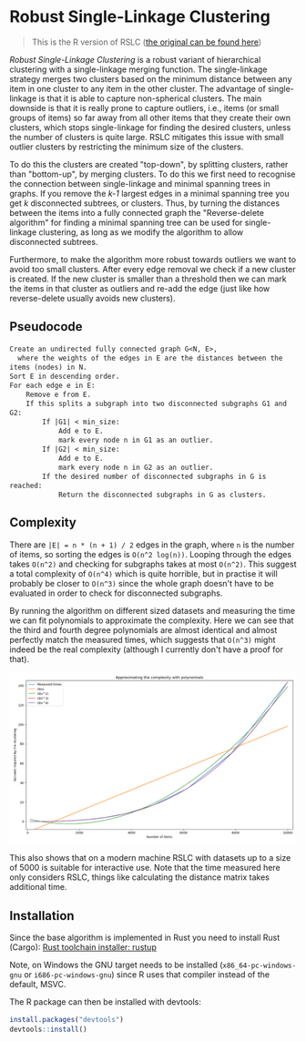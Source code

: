 # Robust Single-Linkage Clustering

> This is the R version of RSLC ([the original can be found here](../../../))

*Robust Single-Linkage Clustering* is a robust variant of hierarchical
clustering with a single-linkage merging function. The single-linkage strategy
merges two clusters based on the minimum distance between any item in one
cluster to any item in the other cluster. The advantage of single-linkage is
that it is able to capture non-spherical clusters. The main downside is that it
is really prone to capture outliers, i.e., items (or small groups of items) so
far away from all other items that they create their own clusters, which stops
single-linkage for finding the desired clusters, unless the number of clusters
is quite large. RSLC mitigates this issue with small outlier clusters by
restricting the minimum size of the clusters.

To do this the clusters are created "top-down", by splitting clusters, rather
than "bottom-up", by merging clusters. To do this we first need to recognise the
connection between single-linkage and minimal spanning trees in graphs. If you
remove the *k-1* largest edges in a minimal spanning tree you get *k*
disconnected subtrees, or clusters. Thus, by turning the distances between the
items into a fully connected graph the "Reverse-delete algorithm" for finding a
minimal spanning tree can be used for single-linkage clustering, as long as we
modify the algorithm to allow disconnected subtrees.

Furthermore, to make the algorithm more robust towards outliers we want to avoid
too small clusters. After every edge removal we check if a new cluster is
created. If the new cluster is smaller than a threshold then we can mark the
items in that cluster as outliers and re-add the edge (just like how
reverse-delete usually avoids new clusters).

## Pseudocode

```{pseudocode}
Create an undirected fully connected graph G<N, E>,
  where the weights of the edges in E are the distances between the items (nodes) in N.
Sort E in descending order.
For each edge e in E:
    Remove e from E.
    If this splits a subgraph into two disconnected subgraphs G1 and G2:
        If |G1| < min_size:
            Add e to E.
            mark every node n in G1 as an outlier.
        If |G2| < min_size:
            Add e to E.
            mark every node n in G2 as an outlier.
        If the desired number of disconnected subgraphs in G is reached:
            Return the disconnected subgraphs in G as clusters.
```

## Complexity

There are `|E| = n * (n + 1) / 2` edges in the graph, where `n` is the number of
items, so sorting the edges is `O(n^2 log(n))`. Looping through the edges takes
`O(n^2)` and checking for subgraphs takes at most `O(n^2)`. This suggest a total
complexity of `O(n^4)` which is quite horrible, but in practise it will probably
be closer to `O(n^3)` since the whole graph doesn't have to be evaluated in
order to check for disconnected subgraphs.

By running the algorithm on different sized datasets and measuring the time we
can fit polynomials to approximate the complexity. Here we can see that the
third and fourth degree polynomials are almost identical and almost perfectly
match the measured times, which suggests that `O(n^3)` might indeed be the real
complexity (although I currently don't have a proof for that).

![Empirical Complexity](../empirical_complexity.png)

This also shows that on a modern machine RSLC with datasets up to a size of 5000
is suitable for interactive use. Note that the time measured here only considers
RSLC, things like calculating the distance matrix takes additional time.

## Installation

Since the base algorithm is implemented in Rust you need to install Rust (Cargo): [Rust toolchain installer: rustup](https://rustup.rs/)

Note, on Windows the GNU target needs to be installed (`x86_64-pc-windows-gnu` or `i686-pc-windows-gnu`) since R uses that compiler instead of the default, MSVC.

The R package can then be installed with devtools:

```R
install.packages("devtools")
devtools::install()
```

